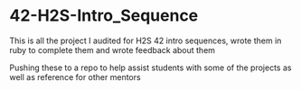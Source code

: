 # 42-H2S-Intro_Sequence
This is all the project I audited for H2S 42 intro sequences, wrote them in ruby to complete them and wrote feedback about them

Pushing these to a repo to help assist students with some of the projects as well as reference for other mentors
